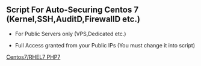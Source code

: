 ## Script For Auto-Securing Centos 7 (Kernel,SSH,AuditD,FirewallD etc.)

- For Public Servers only (VPS,Dedicated etc.)

- Full Access granted from your Public IPs (You must change it into script)


[Centos7/RHEL7 PHP7](https://www.cyberciti.biz/faq/how-to-install-php-7-2-on-centos-7-rhel-7/)
